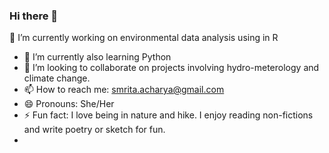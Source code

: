 ### Hi there 👋
🔭 I’m currently working on environmental data analysis using in R
- 🌱 I’m currently also learning Python
- 👯 I’m looking to collaborate on projects involving hydro-meterology and climate change.
- 📫 How to reach me: smrita.acharya@gmail.com
- 😄 Pronouns: She/Her
- ⚡ Fun fact: I love being in nature and hike. I enjoy reading non-fictions and write poetry or sketch for fun. 
-  
<!--
**acharyasmrita/acharyasmrita** is a ✨ _special_ ✨ repository because its `README.md` (this file) appears on your GitHub profile.

Here are some ideas to get you started:

- 🔭 I’m currently working on ...
- 🌱 I’m currently learning ...
- 👯 I’m looking to collaborate on ...
- 🤔 I’m looking for help with ...
- 💬 Ask me about ...
- 📫 How to reach me: ...
- 😄 Pronouns: ...
- ⚡ Fun fact: ...
-->
